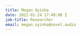 ```yaml
---
title: Megan Oyinka
date: 2022-01-24 17:49:00 Z
job-title: Researcher
email: megan.oyinka@novel.audio
---
```


